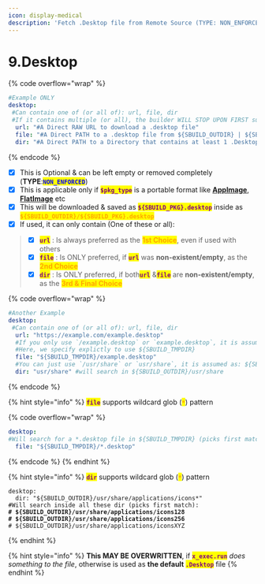```yaml
---
icon: display-medical
description: 'Fetch .Desktop file from Remote Source (TYPE: NON_ENFORCED)'
---
```


# 9.Desktop

{% code overflow="wrap" %}
```yaml
#Example ONLY
desktop:
 #Can contain one of (or all of): url, file, dir
 #If it contains multiple (or all), the builder WILL STOP UPON FIRST successful desktop file MATCH
  url: "#A Direct RAW URL to download a .desktop file"
  file: "#A Direct PATH to a .desktop file from ${SBUILD_OUTDIR} | ${SBUILD_TMPDIR}"
  dir: "#A Direct PATH to a Directory that contains at least 1 .Desktop"
```
{% endcode %}

* [x] This is Optional & can be left empty or removed completely (**TYPE**:<mark style="color:blue;">**`NON_ENFORCED`**</mark>)
* [x] This is applicable only if <mark style="color:purple;">**`$pkg_type`**</mark> is a portable format like [**AppImage**](../../formats/packages/appimage/), [**FlatImage**](../../formats/packages/flatimage/) etc
* [x] This will be downloaded & saved as <mark style="color:purple;">**`${SBUILD_PKG}.desktop`**</mark> inside as <mark style="color:orange;">**`${SBUILD_OUTDIR}/${SBUILD_PKG}.desktop`**</mark>
* [x] If used, it can only contain (One of these or all):&#x20;

> - [x] <mark style="color:purple;">**`url`**</mark> : Is always preferred as the <mark style="color:orange;">**1st Choice**</mark>, even if used with others
> - [x] <mark style="color:purple;">**`file`**</mark> : Is ONLY preferred, if <mark style="color:purple;">**`url`**</mark> was **non-existent/empty**,  as the <mark style="color:orange;">**2nd Choice**</mark>
> - [x] <mark style="color:purple;">**`dir`**</mark> : Is ONLY preferred, if both<mark style="color:purple;">**`url`**</mark> &<mark style="color:purple;">**`file`**</mark> are **non-existent/empty**,  as the <mark style="color:orange;">**3rd & Final Choice**</mark>

{% code overflow="wrap" %}
```yaml
#Another Example
desktop:
 #Can contain one of (or all of): url, file, dir
  url: "https://example.com/example.desktop"
  #If you only use `/example.desktop` or `example.desktop`, it is assumed as: ${SBUILD_OUTDIR}/example.desktop
  #Here, we specify explictly to use ${SBUILD_TMPDIR}
  file: "${SBUILD_TMPDIR}/example.desktop" 
  #You can just use `/usr/share` or `usr/share`, it is assumed as: ${SBUILD_OUTDIR}/usr/share
  dir: "usr/share" #will search in ${SBUILD_OUTDIR}/usr/share
```
{% endcode %}

{% hint style="info" %}
<mark style="color:purple;">**`file`**</mark> supports wildcard glob (<mark style="color:orange;">**`*`**</mark>) pattern

{% code overflow="wrap" %}
```yaml
desktop:
#Will search for a *.desktop file in ${SBUILD_TMPDIR} (picks first match)
  file: "${SBUILD_TMPDIR}/*.desktop"
```
{% endcode %}
{% endhint %}

{% hint style="info" %}
<mark style="color:purple;">**`dir`**</mark> supports wildcard glob (<mark style="color:orange;">**`*`**</mark>) pattern

<pre class="language-yaml"><code class="lang-yaml">desktop:
  dir: "${SBUILD_OUTDIR}/usr/share/applications/icons*" 
#Will search inside all these dir (picks first match):
<strong># ${SBUILD_OUTDIR}/usr/share/applications/icons128
</strong><strong># ${SBUILD_OUTDIR}/usr/share/applications/icons256
</strong># ${SBUILD_OUTDIR}/usr/share/applications/iconsXYZ
</code></pre>
{% endhint %}

{% hint style="info" %}
**This MAY BE OVERWRITTEN**, if <mark style="color:purple;">**`x_exec.run`**</mark> _does something to the file_, otherwise is used as **the default&#x20;**<mark style="color:purple;">**`.Desktop`**</mark> file
{% endhint %}
